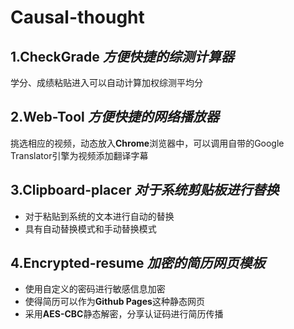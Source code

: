 # Causal-thought

## **1.CheckGrade** *方便快捷的综测计算器*
  学分、成绩粘贴进入可以自动计算加权综测平均分


## **2.Web-Tool** *方便快捷的网络播放器*
  挑选相应的视频，动态放入**Chrome**浏览器中，可以调用自带的Google Translator引擎为视频添加翻译字幕
  

## **3.Clipboard-placer** *对于系统剪贴板进行替换*
  - 对于粘贴到系统的文本进行自动的替换
  - 具有自动替换模式和手动替换模式


## **4.Encrypted-resume** *加密的简历网页模板*
  - 使用自定义的密码进行敏感信息加密
  - 使得简历可以作为**Github Pages**这种静态网页
  - 采用**AES-CBC**静态解密，分享认证码进行简历传播
